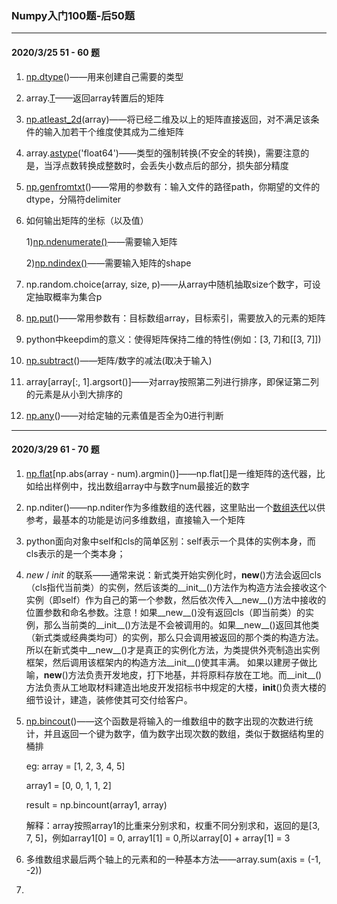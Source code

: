 ### Numpy入门100题-后50题

---

#### 2020/3/25 51 - 60 题

1. [np.dtype](https://docs.scipy.org/doc/numpy/reference/generated/numpy.dtype.html)()——用来创建自己需要的类型

2. array.[T](https://docs.scipy.org/doc/numpy/reference/generated/numpy.ndarray.T.html)——返回array转置后的矩阵

3. [np.atleast_2d](https://numpy.org/doc/1.18/reference/generated/numpy.atleast_2d.html)(array)——将已经二维及以上的矩阵直接返回，对不满足该条件的输入加若干个维度使其成为二维矩阵

4. array.[astype](https://docs.scipy.org/doc/numpy/reference/generated/numpy.ndarray.astype.html)('float64')——类型的强制转换(不安全的转换)，需要注意的是，当浮点数转换成整数时，会丢失小数点后的部分，损失部分精度

5. [np.genfromtxt](https://docs.scipy.org/doc/numpy/reference/generated/numpy.genfromtxt.html#numpy.genfromtxt)()——常用的参数有：输入文件的路径path，你期望的文件的dtype，分隔符delimiter

6. 如何输出矩阵的坐标（以及值）

   1)[np.ndenumerate()](https://docs.scipy.org/doc/numpy/reference/generated/numpy.ndenumerate.html)——需要输入矩阵
   
   2)[np.ndindex()](https://docs.scipy.org/doc/numpy/reference/generated/numpy.ndindex.html)——需要输入矩阵的shape

7. np.random.choice(array, size, p)——从array中随机抽取size个数字，可设定抽取概率为集合p

8. [np.put](https://docs.scipy.org/doc/numpy/reference/generated/numpy.put.html)()——常用参数有：目标数组array，目标索引，需要放入的元素的矩阵

9. python中keepdim的意义：使得矩阵保持二维的特性(例如：[3, 7]和[[3, 7]])
       
10. [np.subtract](https://docs.scipy.org/doc/numpy/reference/generated/numpy.subtract.html)()——矩阵/数字的减法(取决于输入)

11. array[array[:, 1].argsort()]——对array按照第二列进行排序，即保证第二列的元素是从小到大排序的

12. [np.any](https://docs.scipy.org/doc/numpy/reference/generated/numpy.any.html)()——对给定轴的元素值是否全为0进行判断

---

#### 2020/3/29 61 - 70 题

1. [np.flat](https://docs.scipy.org/doc/numpy/reference/generated/numpy.ndarray.flat.html)[np.abs(array - num).argmin()]——np.flat[]是一维矩阵的迭代器，比如给出样例中，找出数组array中与数字num最接近的数字

2. np.nditer()——np.nditer作为多维数组的迭代器，这里贴出一个[数组迭代](https://docs.scipy.org/doc/numpy/reference/arrays.nditer.html#arrays-nditer)以供参考，最基本的功能是访问多维数组，直接输入一个矩阵

3. python面向对象中self和cls的简单区别：self表示一个具体的实例本身，而cls表示的是一个类本身；

4. _new_ / _init_ 的联系——通常来说：新式类开始实例化时，__new__()方法会返回cls（cls指代当前类）的实例，然后该类的__init__()方法作为构造方法会接收这个实例（即self）作为自己的第一个参数，然后依次传入__new__()方法中接收的位置参数和命名参数。注意！如果__new__()没有返回cls（即当前类）的实例，那么当前类的__init__()方法是不会被调用的。如果__new__()返回其他类（新式类或经典类均可）的实例，那么只会调用被返回的那个类的构造方法。所以在新式类中__new__()才是真正的实例化方法，为类提供外壳制造出实例框架，然后调用该框架内的构造方法__init__()使其丰满。 如果以建房子做比喻，__new__()方法负责开发地皮，打下地基，并将原料存放在工地。而__init__()方法负责从工地取材料建造出地皮开发招标书中规定的大楼，__init__()负责大楼的细节设计，建造，装修使其可交付给客户。

5. [np.bincout](https://docs.scipy.org/doc/numpy/reference/generated/numpy.bincount.html)()——这个函数是将输入的一维数组中的数字出现的次数进行统计，并且返回一个键为数字，值为数字出现次数的数组，类似于数据结构里的桶排

   eg: array = [1, 2, 3, 4, 5]
  
      array1 = [0, 0, 1, 1, 2]
      
      result = np.bincount(array1, array)
      
      解释：array按照array1的比重来分别求和，权重不同分别求和，返回的是[3, 7, 5]，例如array1[0] = 0, array1[1] = 0,所以array[0] + array[1] = 3

6. 多维数组求最后两个轴上的元素和的一种基本方法——array.sum(axis = (-1, -2))

7. 
